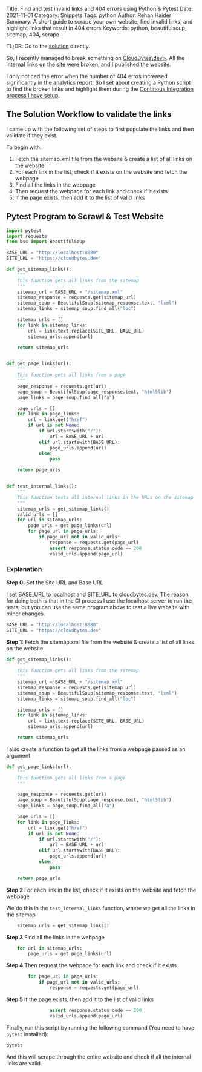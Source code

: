 Title: Find and test invalid links and 404 errors using Python & Pytest
Date: 2021-11-01
Category: Snippets
Tags: python
Author: Rehan Haider
Summary: A short guide to scrape your own website, find invalid links, and highlight links that result in 404 errors
Keywords: python, beautifulsoup, sitemap, 404, scrape


TL;DR: Go to the [solution](#the-solution-workflow-to-validate-the-links) directly.

So, I recently managed to break something on [CloudBytes\dev>](https://cloudbytes.dev). All the internal links on the site were broken, and I published the website. 

I only noticed the error when the number of 404 erros increased significantly in the analytics report. So I set about creating a Python script to find the broken links and highlight them during the [Continous Integration process I have setup]({filename}0031-building-cicd-pipelines-with-github-actions.md). 

## The Solution Workflow to validate the links

I came up with the following set of steps to first populate the links and then validate if they exist. 

To begin with: 

1. Fetch the sitemap.xml file from the website & create a list of all links on the website
2. For each link in the list, check if it exists on the website and fetch the webpage
3. Find all the links in the webpage
4. Then request the webpage for each link and check if it exists
5. If the page exists, then add it to the list of valid links


## Pytest Program to Scrawl & Test Website

```python
import pytest
import requests
from bs4 import BeautifulSoup

BASE_URL = "http://localhost:8080"
SITE_URL = "https://cloudbytes.dev"

def get_sitemap_links():
    """
    This function gets all links from the sitemap
    """
    sitemap_url = BASE_URL + "/sitemap.xml"
    sitemap_response = requests.get(sitemap_url)
    sitemap_soup = BeautifulSoup(sitemap_response.text, "lxml")
    sitemap_links = sitemap_soup.find_all("loc")

    sitemap_urls = []
    for link in sitemap_links:
        url = link.text.replace(SITE_URL, BASE_URL)
        sitemap_urls.append(url)

    return sitemap_urls


def get_page_links(url):
    """
    This function gets all links from a page
    """
    page_response = requests.get(url)
    page_soup = BeautifulSoup(page_response.text, "html5lib")
    page_links = page_soup.find_all("a")

    page_urls = []
    for link in page_links:
        url = link.get("href")
        if url is not None:
            if url.startswith("/"):
                url = BASE_URL + url
            elif url.startswith(BASE_URL):
                page_urls.append(url)
            else:
                pass

    return page_urls


def test_internal_links():
    """
    This function tests all internal links in the URLs on the sitemap
    """
    sitemap_urls = get_sitemap_links()
    valid_urls = []
    for url in sitemap_urls:
        page_urls = get_page_links(url)
        for page_url in page_urls:
            if page_url not in valid_urls:
                response = requests.get(page_url)
                assert response.status_code == 200
                valid_urls.append(page_url)
```

### Explanation

**Step 0:** Set the Site URL and Base URL

I set BASE_URL to localhost and SITE_URL to cloudbytes.dev. The reason for doing both is that in the CI process I use the localhost server to run the tests, but you can use the same program above to test a live website with minor changes.

```python
BASE_URL = "http://localhost:8080"
SITE_URL = "https://cloudbytes.dev"
```

**Step 1:** Fetch the sitemap.xml file from the website & create a list of all links on the website

```python
def get_sitemap_links():
    """
    This function gets all links from the sitemap
    """
    sitemap_url = BASE_URL + "/sitemap.xml"
    sitemap_response = requests.get(sitemap_url)
    sitemap_soup = BeautifulSoup(sitemap_response.text, "lxml")
    sitemap_links = sitemap_soup.find_all("loc")

    sitemap_urls = []
    for link in sitemap_links:
        url = link.text.replace(SITE_URL, BASE_URL)
        sitemap_urls.append(url)

    return sitemap_urls
```

I also create a function to get all the links from a webpage passed as an argument
```python
def get_page_links(url):
    """
    This function gets all links from a page
    """

    page_response = requests.get(url)
    page_soup = BeautifulSoup(page_response.text, "html5lib")
    page_links = page_soup.find_all("a")

    page_urls = []
    for link in page_links:
        url = link.get("href")
        if url is not None:
            if url.startswith("/"):
                url = BASE_URL + url
            elif url.startswith(BASE_URL):
                page_urls.append(url)
            else:
                pass

    return page_urls
```

**Step 2** For each link in the list, check if it exists on the website and fetch the webpage

We do this in the `test_internal_links` function, where we get all the links in the sitemap

```python
    sitemap_urls = get_sitemap_links()
```

**Step 3** Find all the links in the webpage
```python
    for url in sitemap_urls:
        page_urls = get_page_links(url)
```

**Step 4** Then request the webpage for each link and check if it exists
```python
        for page_url in page_urls:
            if page_url not in valid_urls:
                response = requests.get(page_url)
```

**Step 5** If the page exists, then add it to the list of valid links
```python
                assert response.status_code == 200
                valid_urls.append(page_url)
```

Finally, run this script by running the following command (You need to have `pytest` installed):

```bash
pytest
```

And this will scrape through the entire website and check if all the internal links are valid.